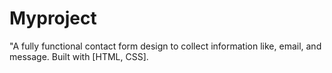 # Myproject
"A fully functional contact form design to collect information like, email, and message. Built with [HTML, CSS].
